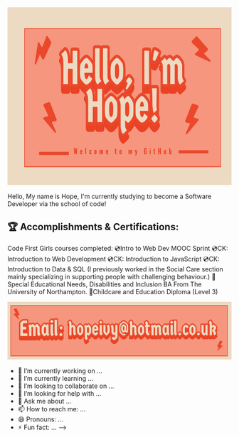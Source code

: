 <img src="https://github.com/HopeIvy12/HopeIvy12/blob/e96eb505d5f73e2c1006bca215a4c17b372cf33e/Untitled.png" alt="Hello, I'm Hope! Welcome to my Github!" width="1300" height="400">

Hello, My name is Hope, I'm currently studying to become a Software Developer via the school of code!

## 🏆 Accomplishments & Certifications:
Code First Girls courses completed:
💿Intro to Web Dev MOOC Sprint 
💿CK: Introduction to Web Development 
💿CK: Introduction to JavaScript
💿CK: Introduction to Data & SQL
(I previously worked in the Social Care section mainly specializing in supporting people with challenging behaviour.)
📖Special Educational Needs, Disabilities and Inclusion BA From The University of Northampton.
📖Childcare and Education Diploma (Level 3)

<a href="hopeivy@hotmail.co.uk"><img src= "https://github.com/HopeIvy12/HopeIvy12/blob/e129c46b0552da0efc254a33a16b44599f3f278d/Untitled%20(1).png" width="1200" height="130"></a>

- 🔭 I’m currently working on ...
- 🌱 I’m currently learning ...
- 👯 I’m looking to collaborate on ...
- 🤔 I’m looking for help with ...
- 💬 Ask me about ...
- 📫 How to reach me: ...
- 😄 Pronouns: ...
- ⚡ Fun fact: ...
-->
